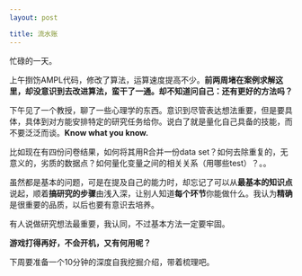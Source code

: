 ```yaml
---
layout: post

title: 流水账
---
```


忙碌的一天。

上午捯饬AMPL代码，修改了算法，运算速度提高不少。**前两周堵在案例求解这里，却没意识到去改进算法，蛮干了一通。却不知道问自己：还有更好的方法吗？**

下午见了一个教授，聊了一些心理学的东西。意识到尽管表达想法重要，但是要具体，具体到对方能安排特定的研究任务给你。说白了就是量化自己具备的技能，而不要泛泛而谈。**Know what you know.**

比如现在有四份问卷结果，如何将其用R合并一份data set？如何去除重复的，无意义的，劣质的数据点？如何量化变量之间的相关关系（用哪些test）？。。

虽然都是基本的问题，可是在提及自己的能力时，却忘记了可以从**最基本的知识点**说起，顺着**搞研究的步骤**由浅入深，让别人知道**每个环节**你能做什么。我认为**精确**是很重要的品质，以后也要有意识去培养。

有人说做研究想法最重要，我认同，不过基本方法一定要牢固。

**游戏打得再好，不会开机，又有何用呢？**

下周要准备一个10分钟的深度自我挖掘介绍，带着梳理吧。
